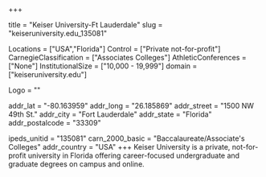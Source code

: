 
+++

title = "Keiser University-Ft Lauderdale"
slug = "keiseruniversity.edu_135081"

Locations = ["USA","Florida"]
Control = ["Private not-for-profit"]
CarnegieClassification = ["Associates Colleges"]
AthleticConferences = ["None"]
InstitutionalSize = ["10,000 - 19,999"]
domain = ["keiseruniversity.edu"]

Logo = ""

addr_lat = "-80.163959"
addr_long = "26.185869"
addr_street = "1500 NW 49th St."
addr_city = "Fort Lauderdale"
addr_state = "Florida"
addr_postalcode = "33309"

ipeds_unitid = "135081"
carn_2000_basic = "Baccalaureate/Associate's Colleges"
addr_country = "USA"
+++
    Keiser University is a private, not-for-profit university in Florida offering career-focused undergraduate and graduate degrees on campus and online.
